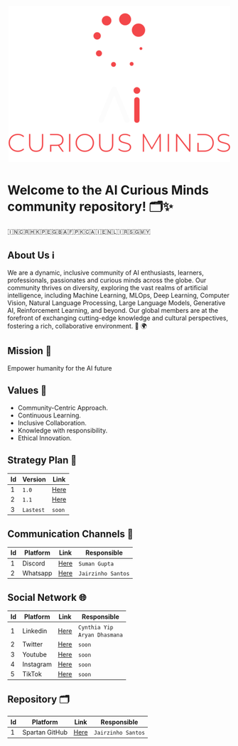 <h1 align="center">
  
![AI Curious Minds](General/Logos/FullLogo/500x500/AICM_FullLogo_RedWhite-500x500.png)

</h1>

# Welcome to the AI Curious Minds community repository! 🗂️✨

🇮🇳🇨🇷🇭🇰🇵🇪🇬🇧🇦🇫🇵🇰🇨🇦🇮🇪🇳🇱🇮🇷🇸🇬🇲🇾


## About Us ℹ️
We are a dynamic, inclusive community of AI enthusiasts, learners, professionals, passionates and curious minds across the globe. Our community thrives on diversity, exploring the vast realms of artificial intelligence, including Machine Learning, MLOps, Deep Learning, Computer Vision, Natural Language Processing, Large Language Models, Generative AI, Reinforcement Learning, and beyond. Our global members are at the forefront of exchanging cutting-edge knowledge and cultural perspectives, fostering a rich, collaborative environment. 💼 🌍

<!--
##  Vision 🔭
Human-Machine Symbiosis​
-->

##  Mission 🚀
Empower humanity for the AI future​

##  Values 🌱
- Community-Centric Approach.​
- Continuous Learning.​
- Inclusive Collaboration.​
- Knowledge with responsibility.​
- Ethical Innovation.

## Strategy Plan 📅
| Id | Version | Link |
| --- | --- | --- |
| 1 | `1.0` | [Here](SP/ORACLES_FSP_Q124_v1.0.1.pdf) |
| 2 | `1.1` | [Here](SP/ORACLES_FSP_Q124_v1.1.2.pdf) |
| 3 | `Lastest` | `soon` |

## Communication Channels 📢
| Id | Platform | Link | Responsible |
| --- | --- | --- | --- |
| 1 | Discord | [Here](https://discord.gg/pfk5ZGKa) | `Suman Gupta` |
| 2 | Whatsapp | [Here](https://chat.whatsapp.com/GcoLPpQV58gICfub8JJhGW) | `Jairzinho Santos` |

## Social Network 🌐
| Id | Platform | Link | Responsible |
| --- | --- | --- | --- |
| 1 | Linkedin | [Here](https://www.linkedin.com/company/aicuriousminds) | `Cynthia Yip` <br> `Aryan Dhasmana` |
| 2 | Twitter | [Here](https://twitter.com/aicuriousminds) | `soon` |
| 3 | Youtube | [Here](https://www.youtube.com/@aicuriousminds) | `soon` |
| 4 | Instagram | [Here](https://www.instagram.com/aicuriousminds) | `soon` |
| 5 | TikTok | [Here](https://www.tiktok.com/@aicuriousminds) | `soon` |

## Repository 🗂️
| Id | Platform | Link | Responsible |
| --- | --- | --- | --- |
| 1 | Spartan GitHub | [Here](https://github.com/aicuriousminds/SPARTANS.git) | `Jairzinho Santos` |

<!--
## Members 👥
**List:** [Here](General/Members/README.md)
-->
